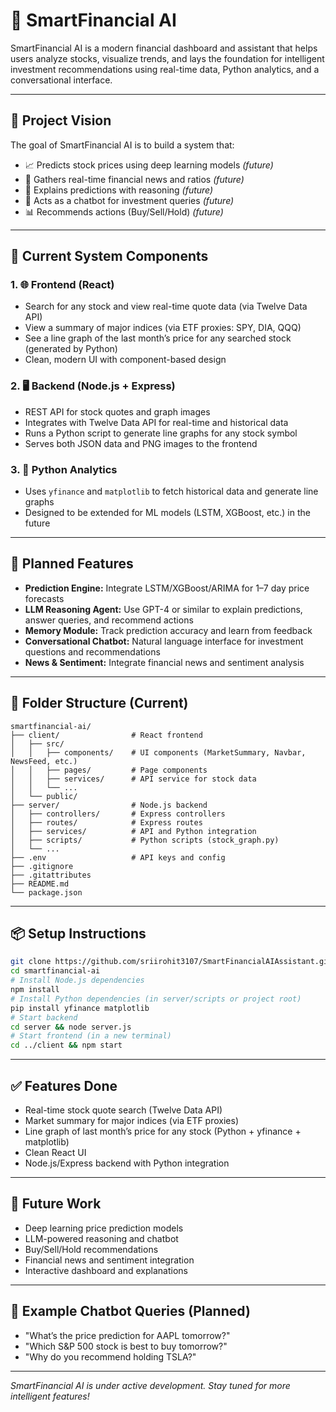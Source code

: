 # 💼 SmartFinancial AI

SmartFinancial AI is a modern financial dashboard and assistant that helps users analyze stocks, visualize trends, and lays the foundation for intelligent investment recommendations using real-time data, Python analytics, and a conversational interface.

---

## 🧠 Project Vision
The goal of SmartFinancial AI is to build a system that:
- 📈 Predicts stock prices using deep learning models *(future)*
- 📰 Gathers real-time financial news and ratios *(future)*
- 🧾 Explains predictions with reasoning *(future)*
- 💬 Acts as a chatbot for investment queries *(future)*
- 📊 Recommends actions (Buy/Sell/Hold) *(future)*

---

## 🔧 Current System Components

### 1. 🌐 Frontend (React)
- Search for any stock and view real-time quote data (via Twelve Data API)
- View a summary of major indices (via ETF proxies: SPY, DIA, QQQ)
- See a line graph of the last month’s price for any searched stock (generated by Python)
- Clean, modern UI with component-based design

### 2. 🖥️ Backend (Node.js + Express)
- REST API for stock quotes and graph images
- Integrates with Twelve Data API for real-time and historical data
- Runs a Python script to generate line graphs for any stock symbol
- Serves both JSON data and PNG images to the frontend

### 3. 🐍 Python Analytics
- Uses `yfinance` and `matplotlib` to fetch historical data and generate line graphs
- Designed to be extended for ML models (LSTM, XGBoost, etc.) in the future

---

## 🚀 Planned Features
- **Prediction Engine:** Integrate LSTM/XGBoost/ARIMA for 1–7 day price forecasts
- **LLM Reasoning Agent:** Use GPT-4 or similar to explain predictions, answer queries, and recommend actions
- **Memory Module:** Track prediction accuracy and learn from feedback
- **Conversational Chatbot:** Natural language interface for investment questions and recommendations
- **News & Sentiment:** Integrate financial news and sentiment analysis

---

## 📁 Folder Structure (Current)
```
smartfinancial-ai/
├── client/                # React frontend
│   ├── src/
│   │   ├── components/    # UI components (MarketSummary, Navbar, NewsFeed, etc.)
│   │   ├── pages/         # Page components
│   │   ├── services/      # API service for stock data
│   │   └── ...
│   └── public/
├── server/                # Node.js backend
│   ├── controllers/       # Express controllers
│   ├── routes/            # Express routes
│   ├── services/          # API and Python integration
│   ├── scripts/           # Python scripts (stock_graph.py)
│   └── ...
├── .env                   # API keys and config
├── .gitignore
├── .gitattributes
├── README.md
└── package.json
```

---

## 📦 Setup Instructions

```sh
git clone https://github.com/sriirohit3107/SmartFinancialAIAssistant.git
cd smartfinancial-ai
# Install Node.js dependencies
npm install
# Install Python dependencies (in server/scripts or project root)
pip install yfinance matplotlib
# Start backend
cd server && node server.js
# Start frontend (in a new terminal)
cd ../client && npm start
```

---

## ✅ Features Done
- Real-time stock quote search (Twelve Data API)
- Market summary for major indices (via ETF proxies)
- Line graph of last month’s price for any stock (Python + yfinance + matplotlib)
- Clean React UI
- Node.js/Express backend with Python integration

---

## 🚧 Future Work
- Deep learning price prediction models
- LLM-powered reasoning and chatbot
- Buy/Sell/Hold recommendations
- Financial news and sentiment integration
- Interactive dashboard and explanations

---

## 💬 Example Chatbot Queries (Planned)
- "What’s the price prediction for AAPL tomorrow?"
- "Which S&P 500 stock is best to buy tomorrow?"
- "Why do you recommend holding TSLA?"

---

*SmartFinancial AI is under active development. Stay tuned for more intelligent features!*

